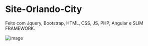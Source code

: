 # Site-Orlando-City

Feito com Jquery, Bootstrap, HTML, CSS, JS, PHP, Angular e SLIM FRAMEWORK.


![image](https://user-images.githubusercontent.com/63793549/142937261-b3182810-7c3d-4306-8fd1-f374d05a6d64.png)
